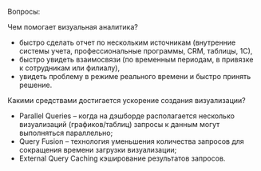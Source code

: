Вопросы:

Чем помогает визуальная аналитика?
- быстро сделать отчет по нескольким источникам (внутренние системы учета, профессиональные программы, CRM, таблицы, 1С),
- быстро увидеть взаимосвязи (по временным периодам, в привязке к сотрудникам или филиалу),
- увидеть проблему в режиме реального времени и быстро принять решение.

Какими средствами достигается ускорение создания визуализации?
- Parallel Queries – когда на дэшборде располагается несколько визуализаций (графиков/таблиц) запросы к данным могут выполняться параллельно;
- Query Fusion – технология уменьшения количества запросов для сокращения времени загрузки визуализации;
- External Query Caching кэширование результатов запросов.
